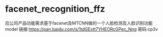 # facenet_recognition_ffz
应公司产品功能需求基于facenet及MTCNN做的一个人脸检测及人脸识别功能
model 链接:https://pan.baidu.com/s/1tdGExtt7YHEORcGPec_Nng  密码:cp3v

